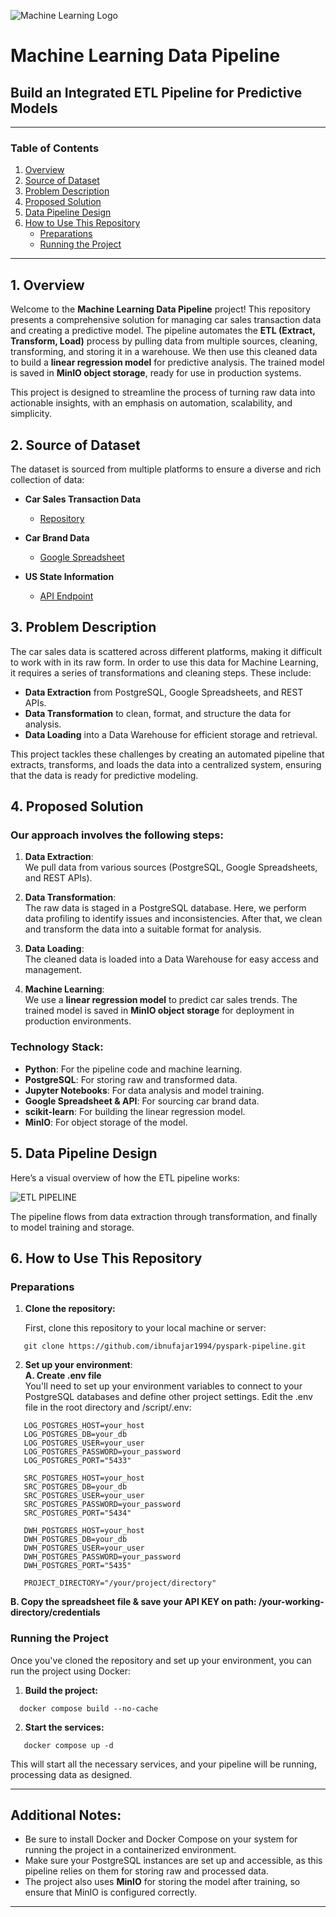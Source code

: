 ![Machine Learning Logo](https://github.com/user-attachments/assets/2f2d6a0a-d6e5-42ee-8adf-d8f2466ae47b)

# Machine Learning Data Pipeline
## Build an Integrated ETL Pipeline for Predictive Models

---

### Table of Contents

1. [Overview](#1-overview)  
2. [Source of Dataset](#2-source-of-dataset)  
3. [Problem Description](#3-problem-description)  
4. [Proposed Solution](#4-proposed-solution)  
5. [Data Pipeline Design](#5-data-pipeline-design)  
6. [How to Use This Repository](#6-how-to-use-this-repository)  
   - [Preparations](#preparations)  
   - [Running the Project](#running-the-project)  

---

## 1. Overview

Welcome to the **Machine Learning Data Pipeline** project! This repository presents a comprehensive solution for managing car sales transaction data and creating a predictive model. The pipeline automates the **ETL (Extract, Transform, Load)** process by pulling data from multiple sources, cleaning, transforming, and storing it in a warehouse. We then use this cleaned data to build a **linear regression model** for predictive analysis. The trained model is saved in **MinIO object storage**, ready for use in production systems.

This project is designed to streamline the process of turning raw data into actionable insights, with an emphasis on automation, scalability, and simplicity.

## 2. Source of Dataset

The dataset is sourced from multiple platforms to ensure a diverse and rich collection of data:

- **Car Sales Transaction Data**  
  - [Repository](https://github.com/Kurikulum-Sekolah-Pacmann/data_pipeline_exercise_4)
  
- **Car Brand Data**  
  - [Google Spreadsheet](https://docs.google.com/spreadsheets/d/1nQi-YDX9KRs5mmqT-iAC67nz4QyKLUyLOUpQatY5wOI/edit?gid=0#gid=0)
  
- **US State Information**  
  - [API Endpoint](https://raw.githubusercontent.com/Kurikulum-Sekolah-Pacmann/us_states_data/refs/heads/main/us_states.json)

## 3. Problem Description

The car sales data is scattered across different platforms, making it difficult to work with in its raw form. In order to use this data for Machine Learning, it requires a series of transformations and cleaning steps. These include:

- **Data Extraction** from PostgreSQL, Google Spreadsheets, and REST APIs.
- **Data Transformation** to clean, format, and structure the data for analysis.
- **Data Loading** into a Data Warehouse for efficient storage and retrieval.

This project tackles these challenges by creating an automated pipeline that extracts, transforms, and loads the data into a centralized system, ensuring that the data is ready for predictive modeling.

## 4. Proposed Solution

### Our approach involves the following steps:

1. **Data Extraction**:  
   We pull data from various sources (PostgreSQL, Google Spreadsheets, and REST APIs).
   
2. **Data Transformation**:  
   The raw data is staged in a PostgreSQL database. Here, we perform data profiling to identify issues and inconsistencies. After that, we clean and transform the data into a suitable format for analysis.

3. **Data Loading**:  
   The cleaned data is loaded into a Data Warehouse for easy access and management.

4. **Machine Learning**:  
   We use a **linear regression model** to predict car sales trends. The trained model is saved in **MinIO object storage** for deployment in production environments.

### Technology Stack:
- **Python**: For the pipeline code and machine learning.
- **PostgreSQL**: For storing raw and transformed data.
- **Jupyter Notebooks**: For data analysis and model training.
- **Google Spreadsheet & API**: For sourcing car brand data.
- **scikit-learn**: For building the linear regression model.
- **MinIO**: For object storage of the model.

## 5. Data Pipeline Design

Here’s a visual overview of how the ETL pipeline works:

![ETL PIPELINE](https://github.com/user-attachments/assets/829f8a88-502b-44a8-a564-900f4ac0fcd0)

The pipeline flows from data extraction through transformation, and finally to model training and storage.

## 6. How to Use This Repository

### Preparations

1. **Clone the repository:**

   First, clone this repository to your local machine or server:
```
   git clone https://github.com/ibnufajar1994/pyspark-pipeline.git
```

2. **Set up your environment**:   
   **A. Create .env file**  
You'll need to set up your environment variables to connect to your PostgreSQL databases and define other project settings. Edit the .env file in the root directory and /script/.env:
```
   LOG_POSTGRES_HOST=your_host  
   LOG_POSTGRES_DB=your_db  
   LOG_POSTGRES_USER=your_user  
   LOG_POSTGRES_PASSWORD=your_password  
   LOG_POSTGRES_PORT="5433"  

   SRC_POSTGRES_HOST=your_host  
   SRC_POSTGRES_DB=your_db  
   SRC_POSTGRES_USER=your_user  
   SRC_POSTGRES_PASSWORD=your_password  
   SRC_POSTGRES_PORT="5434"  

   DWH_POSTGRES_HOST=your_host  
   DWH_POSTGRES_DB=your_db  
   DWH_POSTGRES_USER=your_user  
   DWH_POSTGRES_PASSWORD=your_password  
   DWH_POSTGRES_PORT="5435"  

   PROJECT_DIRECTORY="/your/project/directory"  
```
   **B. Copy the spreadsheet file & save your API KEY on path: /your-working-directory/credentials**

### Running the Project

Once you've cloned the repository and set up your environment, you can run the project using Docker:

1. **Build the project:**
 ```
   docker compose build --no-cache
```

2. **Start the services:**
```
   docker compose up -d
```

This will start all the necessary services, and your pipeline will be running, processing data as designed.

---

## Additional Notes:
- Be sure to install Docker and Docker Compose on your system for running the project in a containerized environment.
- Make sure your PostgreSQL instances are set up and accessible, as this pipeline relies on them for storing raw and processed data.
- The project also uses **MinIO** for storing the model after training, so ensure that MinIO is configured correctly.

---



